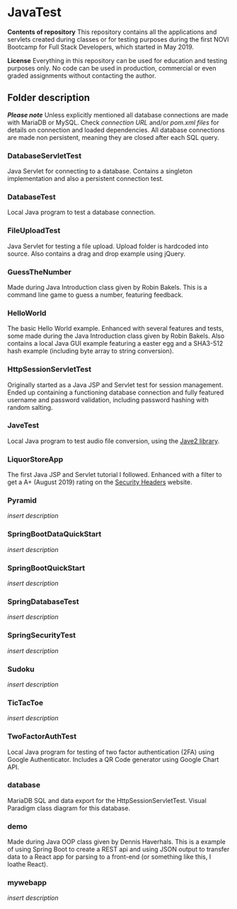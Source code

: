 # JavaTest

**Contents of repository**
This repository contains all the applications and servlets created during classes or for testing purposes during the first NOVI Bootcamp for Full Stack Developers, which started in May 2019.

**License**
Everything in this repository can be used for education and testing purposes only. No code can be used in production, commercial or even graded assignments without contacting the author.

## Folder description

**_Please note_**
Unless explicitly mentioned all database connections are made with MariaDB or MySQL. Check *connection URL* and/or *pom.xml files* for details on connection and loaded dependencies.
All database connections are made non persistent, meaning they are closed after each SQL query.

### DatabaseServletTest
Java Servlet for connecting to a database. Contains a singleton implementation and also a persistent connection test.

### DatabaseTest
Local Java program to test a database connection.

### FileUploadTest
Java Servlet for testing a file upload. Upload folder is hardcoded into source. Also contains a drag and drop example using jQuery.

### GuessTheNumber
Made during Java Introduction class given by Robin Bakels. This is a command line game to guess a number, featuring feedback.

### HelloWorld
The basic Hello World example. Enhanced with several features and tests, some made during the Java Introduction class given by Robin Bakels. Also contains a local Java GUI example featuring a easter egg and a SHA3-512 hash example (including byte array to string conversion).

### HttpSessionServletTest
Originally started as a Java JSP and Servlet test for session management. Ended up containing a functioning database connection and fully featured username and password validation, including password hashing with random salting.

### JaveTest
Local Java program to test audio file conversion, using the [Jave2 library](https://github.com/a-schild/jave2).

### LiquorStoreApp
The first Java JSP and Servlet tutorial I followed. Enhanced with a filter to get a A+ (August 2019) rating on the [Security Headers](https://securityheaders.com/) website.

### Pyramid
*insert description*

### SpringBootDataQuickStart
*insert description*

### SpringBootQuickStart
*insert description*

### SpringDatabaseTest
*insert description*

### SpringSecurityTest
*insert description*

### Sudoku
*insert description*

### TicTacToe
*insert description*

### TwoFactorAuthTest
Local Java program for testing of two factor authentication (2FA) using Google Authenticator. Includes a QR Code generator using Google Chart API.

### database
MariaDB SQL and data export for the HttpSessionServletTest. Visual Paradigm class diagram for this database.

### demo
Made during Java OOP class given by Dennis Haverhals. This is a example of using Spring Boot to create a REST api and using JSON output to transfer data to a React app for parsing to a front-end (or something like this, I loathe React).

### mywebapp
*insert description*